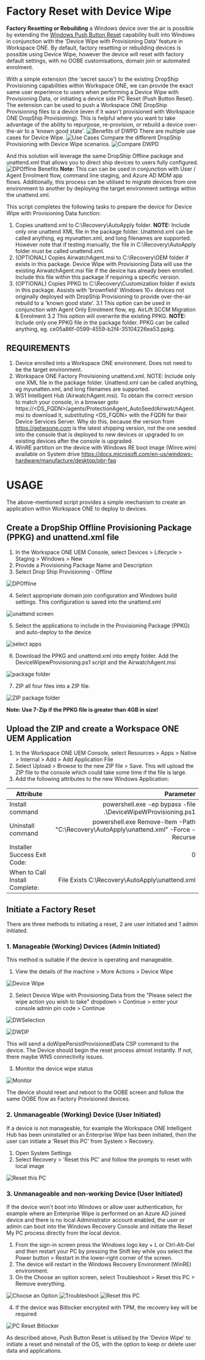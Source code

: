 # Factory Reset with Device Wipe

**Factory Resetting or Rebuilding** a Windows device over the air is possible by extending the [Windows Push Button Reset](https://learn.microsoft.com/en-us/windows-hardware/manufacture/desktop/how-push-button-reset-features-work?view=windows-11) capability built into Windows in conjunction with the 'Device Wipe with Provisioning Data' feature in Workspace ONE. By default, factory resetting or rebuilding devices is possible using Device Wipe, however the device will reset with factory default settings, with no OOBE customisations, domain join or automated enrolment. 

With a simple extension (the 'secret sauce') to the existing DropShip Provisioning capabilities within Workspace ONE, we can provide the exact same user experience to users when performing a Device Wipe with Provisioning Data, or initiating a device side PC Reset (Push Button Reset). The extension can be used to push a Workspace ONE DropShip Provisioning files to a device (even if it wasn't provisioned with Workspace ONE DropShip Provisioning). This is helpful where you want to take advantage of the ability to repurpose, re-provision, or rebuild a device over-the-air to a 'known good state'.
![Benefits of DWPD](/apps_DeviceWipewProvisioning/images/Screenshot%202023-05-09%20at%209.31.42%20am.png)
There are multiple use cases for Device Wipe.
![Use Cases](/apps_DeviceWipewProvisioning/images/Screenshot%202023-05-09%20at%209.30.01%20am.png)
Compare the different DropShip Provisioning with Device Wipe scenarios.
![Compare DWPD](/apps_DeviceWipewProvisioning/images/Screen%20Shot%202022-08-23%20at%208.05.46%20am.png)

And this solution will leverage the same DropShip Offline package and unattend.xml that allows you to direct ship devices to users fully configured.
![DPOffline Benefits](/apps_DeviceWipewProvisioning/images/Screenshot%202023-05-09%20at%209.23.23%20am.png)
**Note:** This can can be used in conjunction with User / Agent Enrolment flow, command line staging, and Azure AD MDM app flows. Additionally, this process can be utilised to migrate devices from one environment to another by deploying the target environment settings within the unattend.xml.

This script completes the following tasks to prepare the device for Device Wipe with Provisioning Data function:
1. Copies unattend.xml to C:\Recovery\AutoApply folder. 
**NOTE:** Include only one unattend XML file in the package folder. Unattend.xml can be called anything, eg myunatten.xml, and long filenames are supported. However note that if testing manually, the file in C:\Recovery\AutoApply folder must be called unattend.xml.
2. (OPTIONAL) Copies AirwatchAgent.msi to C:\Recovery\OEM folder if exists in this package. Device Wipe with Provisioning Data will use the existing AirwatchAgent.msi file if the device has already been enrolled. Include this file within this package if requiring a specific version.
3. (OPTIONAL) Copies PPKG to C:\Recovery\Customization folder if exists in this package. Assists with 'brownfield' Windows 10+ devices not originally deployed with DropShip Provisioning to provide over-the-air rebuild to a 'known good state'. 
   3.1 This option can be used in conjunction with Agent Only Enrolment flow, eg. AirLift SCCM Migration & Enrolment
   3.2 This option will overwrite the existing PPKG.
   **NOTE:** Include only one PPKG file in the package folder. PPKG can be called anything, eg. ce05a86f-0599-4559-b2f4-35104226ea53.ppkg.

## REQUIREMENTS
1. Device enrolled into a Workspace ONE environment. Does not need to be the target environment.
2. Workspace ONE Factory Provisioning unattend.xml. 
   NOTE: Include only one XML file in the package folder. Unattend.xml can be called anything, eg myunatten.xml, and long filenames are supported.
3. WS1 Intelligent Hub (AirwatchAgent.msi). To obtain the correct version to match your console, 
   in a browser goto https://<DS_FQDN>/agents/ProtectionAgent_AutoSeed/AirwatchAgent.msi to download it, substituting <DS_FQDN> with the FQDN 
   for their Device Services Server. Why do this, because the version from https://getwsone.com is the latest shipping version, 
   not the one seeded into the console that is deployed to new devices or upgraded to on existing devices after the console is upgraded.
5. WinRE partition on the device with Windows RE boot image (Winre.wim) available on System drive
   https://docs.microsoft.com/en-us/windows-hardware/manufacture/desktop/pbr-faq


# USAGE
The above-mentioned script provides a simple mechanism to create an application within Workspace ONE to deploy to devices.
## Create a DropShip Offline Provisioning Package (PPKG) and unattend.xml file
1. In the Workspace ONE UEM Console, select Devices > Lifecycle > Staging > Windows > New
2. Provide a Provisioning Package Name and Description
3. Select Drop Ship Provisioning - Offline

![DPOffline](/apps_DeviceWipewProvisioning/images/image-2023-5-9_9-46-42.png)

4. Select appropriate domain join configuration and Windows build settings. This configuration is saved into the unattend.xml

![unattend screen](/apps_DeviceWipewProvisioning/images/image-2023-5-9_9-46-51.png)

5. Select the applications to include in the Provisioning Package (PPKG) and auto-deploy to the device

![select apps](/apps_DeviceWipewProvisioning/images/image-2023-5-9_9-46-57.png)

6. Download the PPKG and unattend.xml into empty folder. Add the DeviceWipewProvisioning.ps1 script and the AirwatchAgent.msi

![package folder](/apps_DeviceWipewProvisioning/images/image-2023-5-9_9-47-4.png)

7. ZIP all four files into a ZIP file.

![ZIP package folder](/apps_DeviceWipewProvisioning/images/image-2023-5-9_9-47-10.png)

**Note: Use 7-Zip if the PPKG file is greater than 4GB in size!**

## Upload the ZIP and create a Workspace ONE UEM Application
1. In the Workspace ONE UEM Console, select Resources > Apps > Native > Internal > Add > Add Application File
2. Select Upload > Browse to the new ZIP file > Save. This will upload the ZIP file to the console which could take some time if the file is large.
3. Add the following attributes to the new Windows Application:

Attribute   | Parameter
---   |  ---:
Install command   |  powershell.exe -ep bypass -file .\DeviceWipeWProvisioning.ps1
Uninstall command |  powershell.exe Remove-Item -Path "C:\Recovery\AutoApply\unattend.xml" -Force -Recurse
Installer Success Exit Code:  |  0
When to Call Install Complete:   |  File Exists C:\Recovery\AutoApply\unattend.xml


## Initiate a Factory Reset
There are three methods to initiating a reset, 2 are user initiated and 1 admin initiated.

### 1. Manageable (Working) Devices (Admin Initiated)
This method is suitable if the device is operating and manageable.
1. View the details of the machine > More Actions > Device Wipe

![Device Wipe](/apps_DeviceWipewProvisioning/images/Screen%20Shot%202021-10-15%20at%201.53.17%20pm.png)

2. Select Device Wipe with Provisioning Data from the "Please select the wipe action you wish to take" dropdown > Continue > enter your console admin pin code > Continue

![DWSelection](/apps_DeviceWipewProvisioning/images/image2022-8-23_8-6-45.png)

![DWDP](/apps_DeviceWipewProvisioning/images/Screen%20Shot%202021-10-15%20at%201.53.46%20pm.png)

This will send a doWipePersistProvisionedData CSP command to the device. The Device should begin the reset process almost instantly. If not, there maybe WNS connectivity issues.

3. Monitor the device wipe status

![Monitor](/apps_DeviceWipewProvisioning/images/Screen%20Shot%202021-10-15%20at%201.55.22%20pm.png)

The device should reset and reboot to the OOBE screen and follow the same OOBE flow as Factory Provisioned devices.

### 2. Unmanageable (Working) Device (User Initiated)
If a device is not manageable, for example the Workspace ONE Intelligent Hub has been uninstalled or an Enterprise Wipe has been initiated, then the user can initiate a 'Reset this PC' from System > Recovery.
1. Open System Settings
2. Select Recovery > 'Reset this PC' and follow the prompts to reset with local image

![Reset this PC](/apps_DeviceWipewProvisioning/images/Screenshot%202023-05-09%20at%2011.53.30%20am.png)

### 3. Unmanageable and non-working Device (User Initiated)
If the device won't boot into Windows or allow user authentication, for example where an Enterprise Wipe is performed on an Azure AD joined device and there is no local Administrator account enabled, the user or admin can boot into the Windows Recovery Console and initiate the Reset My PC process directly from the local device.

1. From the sign-in screen press the Windows logo key + L or Ctrl-Alt-Del and then restart your PC by pressing the Shift key while you select the Power button > Restart in the lower-right corner of the screen.
2. The device will restart in the Windows Recovery Environment (WinRE) environment.
3. On the Choose an option screen, select Troubleshoot > Reset this PC > Remove everything.

![Choose an Option](/apps_DeviceWipewProvisioning/images/image-2023-5-9_12-2-46.png) ![Troubleshoot](/apps_DeviceWipewProvisioning/images/image-2023-5-9_12-3-12.png) ![Reset this PC](/apps_DeviceWipewProvisioning/images/image-2023-5-9_12-3-21.png)

4. If the device was Bitlocker encrypted with TPM, the recovery key will be required

![PC Reset Bitlocker](/apps_DeviceWipewProvisioning/images/image-2023-5-9_12-3-30.png)

As described above, Push Button Reset is utilised by the 'Device Wipe' to initiate a reset and reinstall of the OS, with the option to keep or delete user data and applications.

